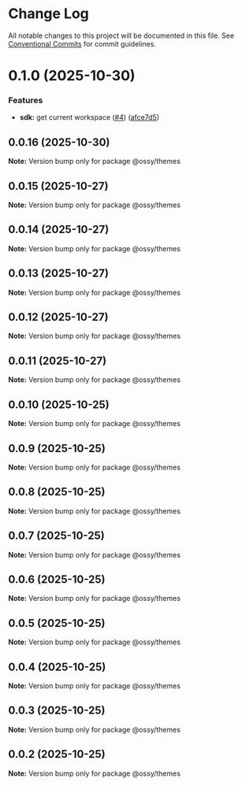 # Change Log

All notable changes to this project will be documented in this file.
See [Conventional Commits](https://conventionalcommits.org) for commit guidelines.

# 0.1.0 (2025-10-30)


### Features

* **sdk:** get current workspace ([#4](https://github.com/ossy-se/packages/issues/4)) ([afce7d5](https://github.com/ossy-se/packages/commit/afce7d5787af42691f62c9eba672ea1be000e19e))





## 0.0.16 (2025-10-30)

**Note:** Version bump only for package @ossy/themes





## 0.0.15 (2025-10-27)

**Note:** Version bump only for package @ossy/themes





## 0.0.14 (2025-10-27)

**Note:** Version bump only for package @ossy/themes





## 0.0.13 (2025-10-27)

**Note:** Version bump only for package @ossy/themes





## 0.0.12 (2025-10-27)

**Note:** Version bump only for package @ossy/themes





## 0.0.11 (2025-10-27)

**Note:** Version bump only for package @ossy/themes





## 0.0.10 (2025-10-25)

**Note:** Version bump only for package @ossy/themes





## 0.0.9 (2025-10-25)

**Note:** Version bump only for package @ossy/themes





## 0.0.8 (2025-10-25)

**Note:** Version bump only for package @ossy/themes





## 0.0.7 (2025-10-25)

**Note:** Version bump only for package @ossy/themes





## 0.0.6 (2025-10-25)

**Note:** Version bump only for package @ossy/themes





## 0.0.5 (2025-10-25)

**Note:** Version bump only for package @ossy/themes





## 0.0.4 (2025-10-25)

**Note:** Version bump only for package @ossy/themes





## 0.0.3 (2025-10-25)

**Note:** Version bump only for package @ossy/themes





## 0.0.2 (2025-10-25)

**Note:** Version bump only for package @ossy/themes
